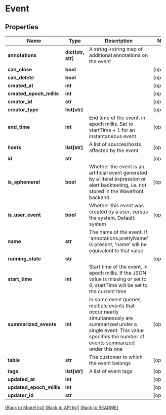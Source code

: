 # Event

## Properties
Name | Type | Description | Notes
------------ | ------------- | ------------- | -------------
**annotations** | **dict(str, str)** | A string-&gt;string map of additional annotations on the event | 
**can_close** | **bool** |  | [optional] 
**can_delete** | **bool** |  | [optional] 
**created_at** | **int** |  | [optional] 
**created_epoch_millis** | **int** |  | [optional] 
**creator_id** | **str** |  | [optional] 
**creator_type** | **list[str]** |  | [optional] 
**end_time** | **int** | End time of the event, in epoch millis.  Set to startTime + 1 for an instantaneous event | [optional] 
**hosts** | **list[str]** | A list of sources/hosts affected by the event | [optional] 
**id** | **str** |  | [optional] 
**is_ephemeral** | **bool** | Whether the event is an artificial event generated by a literal expression or alert backtesting, i.e. not stored in the Wavefront backend | [optional] 
**is_user_event** | **bool** | Whether this event was created by a user, versus the system.  Default: system | [optional] 
**name** | **str** | The name of the event.  If &#39;annotations.prettyName&#39; is present, &#39;name&#39; will be equivalent to that value | 
**running_state** | **str** |  | [optional] 
**start_time** | **int** | Start time of the event, in epoch millis.  If the JSON value is missing or set to 0, startTime will be set to the current time | 
**summarized_events** | **int** | In some event queries, multiple events that occur nearly simultaneously are summarized under a single event.  This value specifies the number of events summarized under this one | [optional] 
**table** | **str** | The customer to which the event belongs | [optional] 
**tags** | **list[str]** | A list of event tags | [optional] 
**updated_at** | **int** |  | [optional] 
**updated_epoch_millis** | **int** |  | [optional] 
**updater_id** | **str** |  | [optional] 

[[Back to Model list]](../README.md#documentation-for-models) [[Back to API list]](../README.md#documentation-for-api-endpoints) [[Back to README]](../README.md)


